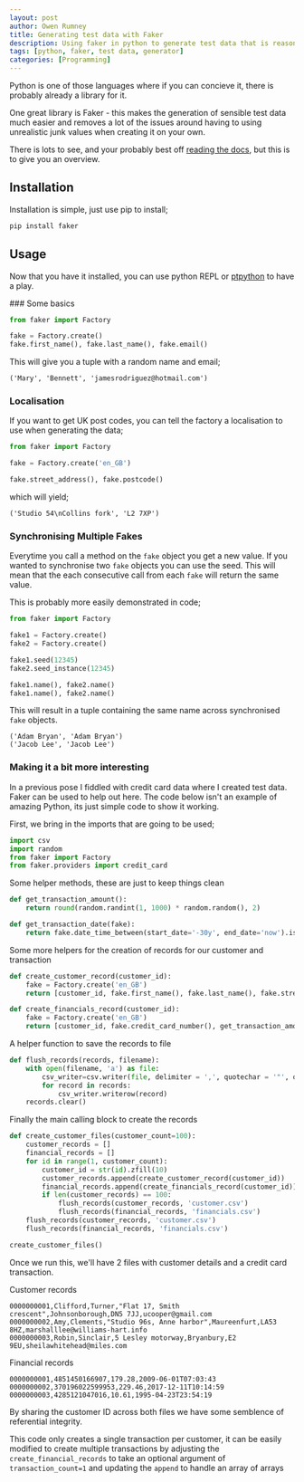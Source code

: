 ```yaml
---
layout: post
author: Owen Rumney
title: Generating test data with Faker
description: Using faker in python to generate test data that is reasonably meaningful
tags: [python, faker, test data, generator]
categories: [Programming]
---
```

Python is one of those languages where if you can concieve it, there is probably already a library for it. 

One great library is Faker - this makes the generation of sensible test data much easier and removes a lot of the issues around having to using unrealistic junk values when creating it on your own.

There is lots to see, and your probably best off [reading the docs](https://faker.readthedocs.io/en/master/index.html), but this is to give you an overview.

## Installation

Installation is simple, just use pip to install;

```python
pip install faker
```

## Usage

Now that you have it installed, you can use python REPL or [ptpython](https://github.com/prompt-toolkit/ptpython) to have a play.

### Some basics

```python
from faker import Factory

fake = Factory.create()
fake.first_name(), fake.last_name(), fake.email()
```

This will give you a tuple with a random name and email;

```shell 
('Mary', 'Bennett', 'jamesrodriguez@hotmail.com')
```

### Localisation
If you want to get UK post codes, you can tell the factory a localisation to use when generating the data;

```python
from faker import Factory

fake = Factory.create('en_GB')

fake.street_address(), fake.postcode()
```

which will yield;

```shell
('Studio 54\nCollins fork', 'L2 7XP')
```

### Synchronising Multiple Fakes

Everytime you call a method on the `fake` object you get a new value. If you wanted to synchronise two `fake` objects you can use the seed. This will mean that the each consecutive call from each `fake` will return the same value.

This is probably more easily demonstrated in code;

```python
from faker import Factory

fake1 = Factory.create()
fake2 = Factory.create()

fake1.seed(12345)
fake2.seed_instance(12345)

fake1.name(), fake2.name()
fake1.name(), fake2.name()
```

This will result in a tuple containing the same name across synchronised `fake` objects.

```shell
('Adam Bryan', 'Adam Bryan')
('Jacob Lee', 'Jacob Lee')
```

### Making it a bit more interesting

In a previous pose I fiddled with credit card data where I created test data. Faker can be used to help out here. The code below isn't an example of amazing Python, its just simple code to show it working.


First, we bring in the imports that are going to be used;
```python
import csv
import random
from faker import Factory
from faker.providers import credit_card
```

Some helper methods, these are just to keep things clean

```python
def get_transaction_amount():
    return round(random.randint(1, 1000) * random.random(), 2)

def get_transaction_date(fake):
    return fake.date_time_between(start_date='-30y', end_date='now').isoformat()
```

Some more helpers for the creation of records for our customer and transaction

```python
def create_customer_record(customer_id):
    fake = Factory.create('en_GB')
    return [customer_id, fake.first_name(), fake.last_name(), fake.street_address().replace('\n', ', '), fake.city(), fake.postcode(), fake.email()]

def create_financials_record(customer_id):
    fake = Factory.create('en_GB')
    return [customer_id, fake.credit_card_number(), get_transaction_amount(), get_transaction_date(fake)]
```

A helper function to save the records to file
```python
def flush_records(records, filename):
    with open(filename, 'a') as file:
        csv_writer=csv.writer(file, delimiter = ',', quotechar = '"', quoting = csv.QUOTE_MINIMAL)
        for record in records:
            csv_writer.writerow(record)
    records.clear()
```

Finally the main calling block to create the records
```python
def create_customer_files(customer_count=100):
    customer_records = []
    financial_records = []
    for id in range(1, customer_count):
        customer_id = str(id).zfill(10)
        customer_records.append(create_customer_record(customer_id))
        financial_records.append(create_financials_record(customer_id))
        if len(customer_records) == 100:
            flush_records(customer_records, 'customer.csv')
            flush_records(financial_records, 'financials.csv')
    flush_records(customer_records, 'customer.csv')
    flush_records(financial_records, 'financials.csv')

create_customer_files()
```

Once we run this, we'll have 2 files with customer details and a credit card transaction.

Customer records
```shell
0000000001,Clifford,Turner,"Flat 17, Smith crescent",Johnsonborough,DN5 7JJ,ucooper@gmail.com
0000000002,Amy,Clements,"Studio 96s, Anne harbor",Maureenfurt,LA53 8HZ,marshalllee@williams-hart.info
0000000003,Robin,Sinclair,5 Lesley motorway,Bryanbury,E2 9EU,sheilawhitehead@miles.com
```

Financial records
```shell
0000000001,4851450166907,179.28,2009-06-01T07:03:43
0000000002,370196022599953,229.46,2017-12-11T10:14:59
0000000003,4285121047016,10.61,1995-04-23T23:54:19
```

By sharing the customer ID across both files we have some semblence of referential integrity.

This code only creates a single transaction per customer, it can be easily modified to create multiple transactions by adjusting the `create_financial_records` to take an optional argument of `transaction_count=1` and updating the `append` to handle an array of arrays
```

